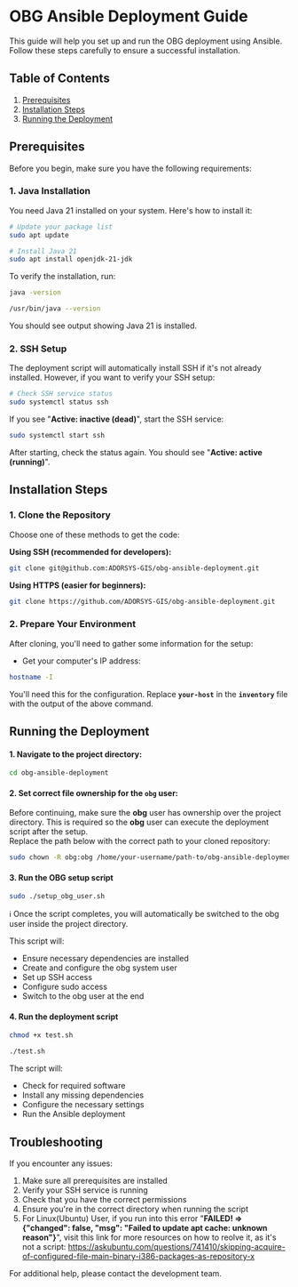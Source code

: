 # OBG Ansible Deployment Guide

This guide will help you set up and run the OBG deployment using Ansible. Follow these steps carefully to ensure a successful installation.

## Table of Contents
1. [Prerequisites](#prerequisites)
2. [Installation Steps](#installation-steps)
3. [Running the Deployment](#running-the-deployment)

## Prerequisites

Before you begin, make sure you have the following requirements:

### 1. Java Installation
You need Java 21 installed on your system. Here's how to install it:

```bash
# Update your package list
sudo apt update

# Install Java 21
sudo apt install openjdk-21-jdk
```

To verify the installation, run:
```bash
java -version
```

```bash
/usr/bin/java --version
 ```

You should see output showing Java 21 is installed.

### 2. SSH Setup
The deployment script will automatically install SSH if it's not already installed. However, if you want to verify your SSH setup:

```bash
# Check SSH service status
sudo systemctl status ssh
```

If you see "**Active: inactive (dead)**", start the SSH service:
```bash
sudo systemctl start ssh
```

After starting, check the status again. You should see "**Active: active (running)**".

## Installation Steps

### 1. Clone the Repository
Choose one of these methods to get the code:

**Using SSH (recommended for developers):**
```bash
git clone git@github.com:ADORSYS-GIS/obg-ansible-deployment.git
```

**Using HTTPS (easier for beginners):**
```bash
git clone https://github.com/ADORSYS-GIS/obg-ansible-deployment.git
```

### 2. Prepare Your Environment

After cloning, you'll need to gather some information for the setup:

- Get your computer's IP address:
```bash
hostname -I
```
You'll need this for the configuration. Replace **```your-host```** in the **```inventory```** file with the output of the above command.

## Running the Deployment

#### 1. Navigate to the project directory:
```bash
cd obg-ansible-deployment
```

#### 2. Set correct file ownership for the **```obg```** user:
Before continuing, make sure the **obg** user has ownership over the project directory. This is required so the **obg** user can execute the deployment script after the setup. <br>
Replace the path below with the correct path to your cloned repository:
```bash
sudo chown -R obg:obg /home/your-username/path-to/obg-ansible-deployment
```

####  3. Run the OBG setup script
```bash
sudo ./setup_obg_user.sh
```
ℹ️ Once the script completes, you will automatically be switched to the obg user inside the project directory.

This script will:
- Ensure necessary dependencies are installed
- Create and configure the obg system user
- Set up SSH access
- Configure sudo access
- Switch to the obg user at the end

#### 4. Run the deployment script
```bash
chmod +x test.sh
```

```bash
./test.sh
```

The script will:
- Check for required software
- Install any missing dependencies
- Configure the necessary settings
- Run the Ansible deployment

## Troubleshooting

If you encounter any issues:
1. Make sure all prerequisites are installed
2. Verify your SSH service is running
3. Check that you have the correct permissions
4. Ensure you're in the correct directory when running the script
5. For Linux(Ubuntu) User, if you run into this error "**FAILED! => {"changed": false, "msg": "Failed to update apt cache: unknown reason"}**", visit this link for more resources on how to reolve it, as it's not a script: https://askubuntu.com/questions/741410/skipping-acquire-of-configured-file-main-binary-i386-packages-as-repository-x

For additional help, please contact the development team.
